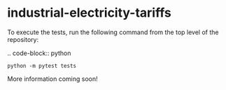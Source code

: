 # industrial-electricity-tariffs

To execute the tests, run the following command from the top level of the repository:

.. code-block:: python

    python -m pytest tests

More information coming soon!